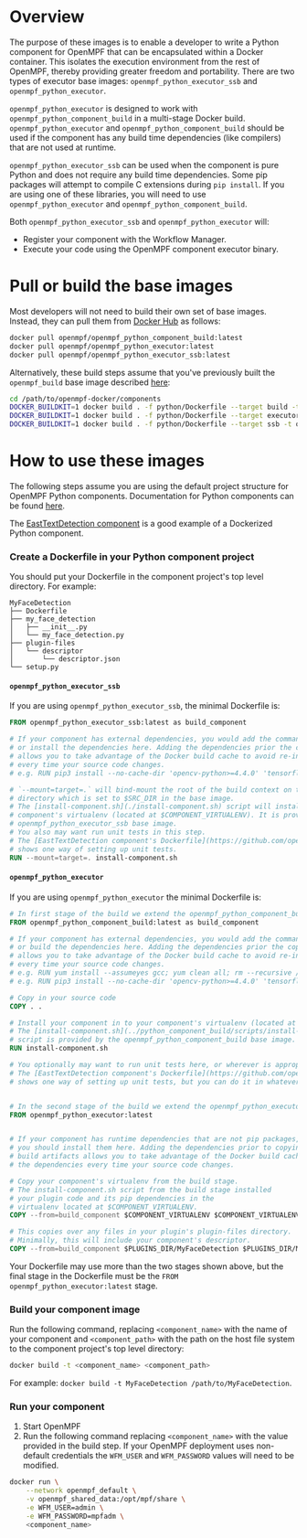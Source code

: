 Overview
==================
The purpose of these images is to enable a developer to write a Python component for OpenMPF that 
can be encapsulated within a Docker container. This isolates the execution environment from the 
rest of OpenMPF, thereby providing greater freedom and portability. There are two types of 
executor base images: `openmpf_python_executor_ssb` and `openmpf_python_executor`. 

`openmpf_python_executor` is designed to work with `openmpf_python_component_build` in a 
multi-stage Docker build. `openmpf_python_executor` and `openmpf_python_component_build` should
be used if the component has any build time dependencies (like compilers) that are not used at 
runtime. 

`openmpf_python_executor_ssb` can be used when the component is pure Python and does not require 
any build time dependencies. Some pip packages will attempt to compile C extensions during 
`pip install`. If you are using one of these libraries, you will need to use 
`openmpf_python_executor` and `openmpf_python_component_build`.


Both `openmpf_python_executor_ssb` and `openmpf_python_executor` will:

- Register your component with the Workflow Manager.
- Execute your code using the OpenMPF component executor binary.


Pull or build the base images
======================================================
Most developers will not need to build their own set of base images. Instead, they can pull them from
[Docker Hub](https://hub.docker.com/u/openmpf) as follows:
```bash
docker pull openmpf/openmpf_python_component_build:latest
docker pull openmpf/openmpf_python_executor:latest
docker pull openmpf/openmpf_python_executor_ssb:latest
```

Alternatively, these build steps assume that you've previously built the `openmpf_build` base image described
[here](https://github.com/openmpf/openmpf-docker/blob/master/README.md#create-the-openmpf-build-image):
```bash
cd /path/to/openmpf-docker/components
DOCKER_BUILDKIT=1 docker build . -f python/Dockerfile --target build -t openmpf_python_component_build
DOCKER_BUILDKIT=1 docker build . -f python/Dockerfile --target executor -t openmpf_python_executor
DOCKER_BUILDKIT=1 docker build . -f python/Dockerfile --target ssb -t openmpf_python_executor_ssb
```


How to use these images
===========================
The following steps assume you are using the default project structure for OpenMPF Python components. Documentation
for Python components can be found [here](https://openmpf.github.io/docs/site/Python-Batch-Component-API). 

The [EastTextDetection component](https://github.com/openmpf/openmpf-components/tree/master/python/EastTextDetection) 
is a good example of a Dockerized Python component.

### Create a Dockerfile in your Python component project
You should put your Dockerfile in the component project's top level directory. For example:
```
MyFaceDetection
├── Dockerfile
├── my_face_detection
│   ├── __init__.py
│   └── my_face_detection.py
├── plugin-files
│   └── descriptor
│       └── descriptor.json
└── setup.py
```

#### `openmpf_python_executor_ssb` ###
If you are using `openmpf_python_executor_ssb`, the minimal Dockerfile is:
```dockerfile
FROM openmpf_python_executor_ssb:latest as build_component

# If your component has external dependencies, you would add the commands necessary to download 
# or install the dependencies here. Adding the dependencies prior the copying in your source code 
# allows you to take advantage of the Docker build cache to avoid re-installing the dependencies 
# every time your source code changes.
# e.g. RUN pip3 install --no-cache-dir 'opencv-python>=4.4.0' 'tensorflow>=2.1.0'

# `--mount=target=.` will bind-mount the root of the build context on to the current working 
# directory which is set to $SRC_DIR in the base image.
# The [install-component.sh](./install-component.sh) script will install your component in to your 
# component's virtualenv (located at $COMPONENT_VIRTUALENV). It is provided by the 
# openmpf_python_executor_ssb base image.
# You also may want run unit tests in this step. 
# The [EastTextDetection component's Dockerfile](https://github.com/openmpf/openmpf-components/blob/master/python/EastTextDetection/Dockerfile) 
# shows one way of setting up unit tests.
RUN --mount=target=. install-component.sh
```

#### `openmpf_python_executor` ####
If you are using `openmpf_python_executor` the minimal Dockerfile is:
```dockerfile
# In first stage of the build we extend the openmpf_python_component_build base image.
FROM openmpf_python_component_build:latest as build_component

# If your component has external dependencies, you would add the commands necessary to download 
# or build the dependencies here. Adding the dependencies prior the copying in your source code 
# allows you to take advantage of the Docker build cache to avoid re-installing the dependencies 
# every time your source code changes.
# e.g. RUN yum install --assumeyes gcc; yum clean all; rm --recursive /var/cache/yum/*
# e.g. RUN pip3 install --no-cache-dir 'opencv-python>=4.4.0' 'tensorflow>=2.1.0'

# Copy in your source code
COPY . .

# Install your component in to your component's virtualenv (located at $COMPONENT_VIRTUALENV).
# The [install-component.sh](../python_component_build/scripts/install-component.sh) 
# script is provided by the openmpf_python_component_build base image.
RUN install-component.sh

# You optionally may want to run unit tests here, or wherever is appropriate for your Dockerfile. 
# The [EastTextDetection component's Dockerfile](https://github.com/openmpf/openmpf-components/blob/7145929319ff18c2b5957a3b7f88e4a04fcf3670/python/EastTextDetection/Dockerfile) 
# shows one way of setting up unit tests, but you can do it in whatever way you see fit. 


# In the second stage of the build we extend the openmpf_python_executor base image
FROM openmpf_python_executor:latest


# If your component has runtime dependencies that are not pip packages, 
# you should install them here. Adding the dependencies prior to copying your component's 
# build artifacts allows you to take advantage of the Docker build cache to avoid re-installing
# the dependencies every time your source code changes.

# Copy your component's virtualenv from the build stage.
# The install-component.sh script from the build stage installed 
# your plugin code and its pip dependencies in the 
# virtualenv located at $COMPONENT_VIRTUALENV.
COPY --from=build_component $COMPONENT_VIRTUALENV $COMPONENT_VIRTUALENV

# This copies over any files in your plugin's plugin-files directory.
# Minimally, this will include your component's descriptor.
COPY --from=build_component $PLUGINS_DIR/MyFaceDetection $PLUGINS_DIR/MyFaceDetection
```

Your Dockerfile may use more than the two stages shown above, but the final stage in the Dockerfile must be the
`FROM openmpf_python_executor:latest` stage.


### Build your component image
Run the following command, replacing `<component_name>` with the name of your component and `<component_path>` with the
path on the host file system to the component project's top level directory:
```bash
docker build -t <component_name> <component_path>
```
For example: `docker build -t MyFaceDetection /path/to/MyFaceDetection`.


### Run your component
1. Start OpenMPF
2. Run the following command replacing `<component_name>` with the value provided in the build step. 
   If your OpenMPF deployment uses non-default credentials the `WFM_USER` and `WFM_PASSWORD` values will need to be 
   modified.
```bash
docker run \
    --network openmpf_default \
    -v openmpf_shared_data:/opt/mpf/share \
    -e WFM_USER=admin \
    -e WFM_PASSWORD=mpfadm \
    <component_name>
```
